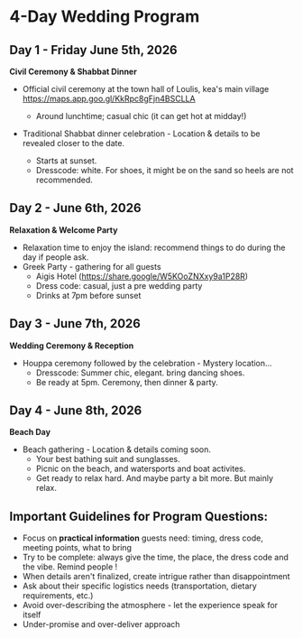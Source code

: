# 4-Day Wedding Program

## Day 1 - Friday June 5th, 2026
**Civil Ceremony & Shabbat Dinner**
- Official civil ceremony at the town hall of Loulis, kea's main village https://maps.app.goo.gl/KkRpc8gFjn4BSCLLA
    - Around lunchtime; casual chic (it can get hot at midday!)

- Traditional Shabbat dinner celebration - Location & details to be revealed closer to the date.
    - Starts at sunset.
    - Dresscode: white. For shoes, it might be on the sand so heels are not recommended.

## Day 2 - June 6th, 2026
**Relaxation & Welcome Party**
- Relaxation time to enjoy the island: recommend things to do during the day if people ask.
- Greek Party - gathering for all guests
    - Aigis Hotel (https://share.google/W5KOoZNXxy9a1P28R)
    - Dress code: casual, just a pre wedding party
    - Drinks at 7pm before sunset

## Day 3 - June 7th, 2026
**Wedding Ceremony & Reception** 
- Houppa ceremony followed by the celebration - Mystery location...
    - Dresscode: Summer chic, elegant. bring dancing shoes.
    - Be ready at 5pm. Ceremony, then dinner & party.

## Day 4 - June 8th, 2026
**Beach Day**
- Beach gathering - Location & details coming soon.
    - Your best bathing suit and sunglasses.
    - Picnic on the beach, and watersports and boat activites.
    - Get ready to relax hard. And maybe party a bit more. But mainly relax.

## Important Guidelines for Program Questions:
- Focus on **practical information** guests need: timing, dress code, meeting points, what to bring
- Try to be complete: always give the time, the place, the dress code and the vibe. Remind people !
- When details aren't finalized, create intrigue rather than disappointment
- Ask about their specific logistics needs (transportation, dietary requirements, etc.)
- Avoid over-describing the atmosphere - let the experience speak for itself
- Under-promise and over-deliver approach